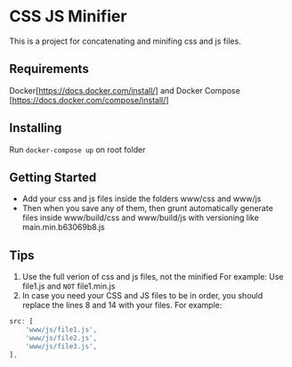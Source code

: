 # CSS JS Minifier
This is a project for concatenating and minifing css and js files.

## Requirements
Docker[https://docs.docker.com/install/] and Docker Compose [https://docs.docker.com/compose/install/]

## Installing
Run ```docker-compose up``` on root folder

## Getting Started
- Add your css and js files inside the folders www/css and www/js
- Then when you save any of them, then grunt automatically generate files inside www/build/css and www/build/js with versioning like main.min.b63069b8.js

## Tips
1. Use the full verion of css and js files, not the minified
For example:
Use file1.js and ```NOT``` file1.min.js
2. In case you need your CSS and JS files to be in order, you should replace the lines 8 and 14 with your files.
For example:
```javascript
src: [
    'www/js/file1.js',
    'www/js/file2.js',
    'www/js/file3.js',
],
```